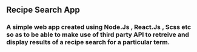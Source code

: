 ## Recipe Search App

### A simple web app created using Node.Js , React.Js , Scss etc so as to be able to make use of third party API to retreive and display results of a recipe search for a particular term. 
